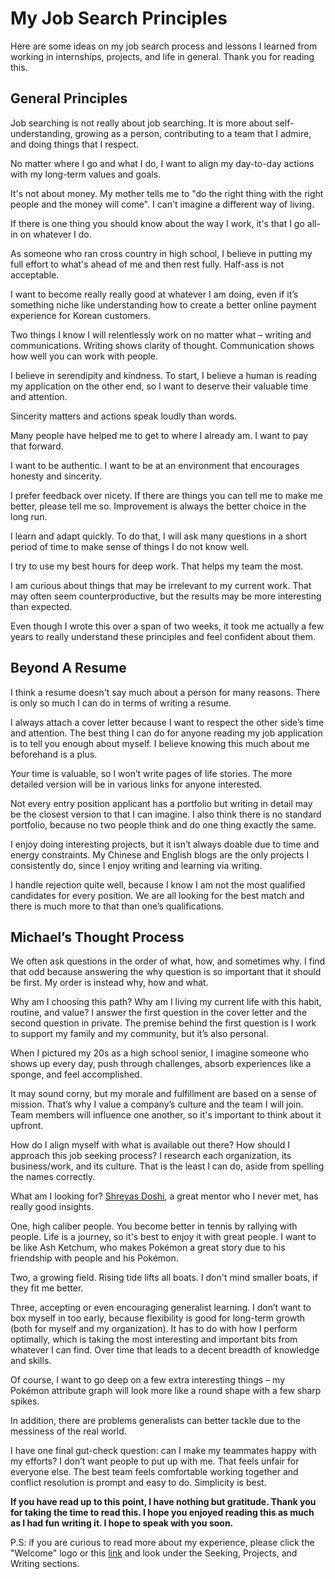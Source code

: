 
# My Job Search Principles

Here are some ideas on my job search process and lessons I learned from working in internships, projects, and life in general. Thank you for reading this.

## General Principles

Job searching is not really about job searching. It is more about self-understanding, growing as a person, contributing to a team that I admire, and doing things that I respect. 

No matter where I go and what I do, I want to align my day-to-day actions with my long-term values and goals. 

It's not about money. My mother tells me to "do the right thing with the right people and the money will come". I can't imagine a different way of living.

If there is one thing you should know about the way I work, it's that I go all-in on whatever I do.

As someone who ran cross country in high school, I believe in putting my full effort to what's ahead of me and then rest fully. Half-ass is not acceptable. 

I want to become really really good at whatever I am doing, even if it’s something niche like understanding how to create a better online payment experience for Korean customers. 

Two things I know I will relentlessly work on no matter what – writing and communications. Writing shows clarity of thought. Communication shows how well you can work with people.

I believe in serendipity and kindness. To start, I believe a human is reading my application on the other end, so I want to deserve their valuable time and attention. 

Sincerity matters and actions speak loudly than words.

Many people have helped me to get to where I already am. I want to pay that forward.

I want to be authentic. I want to be at an environment that encourages honesty and sincerity.

I prefer feedback over nicety. If there are things you can tell me to make me better, please tell me so. Improvement is always the better choice in the long run.

I learn and adapt quickly. To do that, I will ask many questions in a short period of time to make sense of things I do not know well.

I try to use my best hours for deep work. That helps my team the most.

I am curious about things that may be irrelevant to my current work. That may often seem counterproductive, but the results may be more interesting than expected.

Even though I wrote this over a span of two weeks, it took me actually a few years to really understand these principles and feel confident about them.

## Beyond A Resume

I think a resume doesn't say much about a person for many reasons. There is only so much I can do in terms of writing a resume.

I always attach a cover letter because I want to respect the other side’s time and attention. The best thing I can do for anyone reading my job application is to tell you enough about myself. I believe knowing this much about me beforehand is a plus. 

Your time is valuable, so I won’t write pages of life stories. The more detailed version will be in various links for anyone interested. 

Not every entry position applicant has a portfolio but writing in detail may be the closest version to that I can imagine. I also think there is no standard portfolio, because no two people think and do one thing exactly the same.

I enjoy doing interesting projects, but it isn’t always doable due to time and energy constraints. My Chinese and English blogs are the only projects I consistently do, since I enjoy writing and learning via writing. 

I handle rejection quite well, because I know I am not the most qualified candidates for every position. We are all looking for the best match and there is much more to that than one’s qualifications.

## Michael’s Thought Process

We often ask questions in the order of what, how, and sometimes why. I find that odd because answering the why question is so important that it should be first. My order is instead why, how and what. 

Why am I choosing this path? Why am I living my current life with this habit, routine, and value? I answer the first question in the cover letter and the second question in private. The premise behind the first question is I work to support my family and my community, but it’s also personal. 

When I pictured my 20s as a high school senior, I imagine someone who shows up every day, push through challenges, absorb experiences like a sponge, and feel accomplished. 

It may sound corny, but my morale and fulfillment are based on a sense of mission. That’s why I value a company’s culture and the team I will join. Team members will influence one another, so it's important to think about it upfront.

How do I align myself with what is available out there? How should I approach this job seeking process? I research each organization, its business/work, and its culture. That is the least I can do, aside from spelling the names correctly.

What am I looking for? [Shreyas Doshi](https://twitter.com/shreyas/status/1306640960282001408), a great mentor who I never met, has really good insights.

One, high caliber people. You become better in tennis by rallying with people. Life is a journey, so it's best to enjoy it with great people. I want to be like Ash Ketchum, who makes Pokémon a great story due to his friendship with people and his Pokémon.

Two, a growing field. Rising tide lifts all boats. I don't mind smaller boats, if they fit me better.

Three, accepting or even encouraging generalist learning. I don’t want to box myself in too early, because flexibility is good for long-term growth (both for myself and my organization). It has to do with how I perform optimally, which is taking the most interesting and important bits from whatever I can find. Over time that leads to a decent breadth of knowledge and skills. 

Of course, I want to go deep on a few extra interesting things – my Pokémon attribute graph will look more like a round shape with a few sharp spikes. 

In addition, there are problems generalists can better tackle due to the messiness of the real world. 

I have one final gut-check question: can I make my teammates happy with my efforts? I don’t want people to put up with me. That feels unfair for everyone else. The best team feels comfortable working together and conflict resolution is prompt and easy to do. Simplicity is best.

**If you have read up to this point, I have nothing but gratitude. Thank you for taking the time to read this. I hope you enjoyed reading this as much as I had fun writing it. I hope to speak with you soon.**

P.S: if you are curious to read more about my experience, please click the "Welcome" logo or this [link](https://michaelhe.me) and look under the Seeking, Projects, and Writing sections. 

